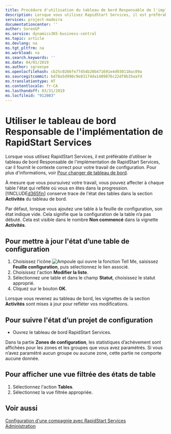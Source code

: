 ```yaml
---
title: Procédure d'utilisation du tableau de bord Responsable de l'implémentation de RapidStart Services | Microsoft Docs
description: Lorsque vous utilisez RapidStart Services, il est préférable de faire un suivi de votre travail et d’utiliser le tableau de bord Responsable de l'implémentation de RapidStart Services, car il fournit le contexte correct pour votre travail de configuration.
services: project-madeira
documentationcenter: ''
author: SorenGP
ms.service: dynamics365-business-central
ms.topic: article
ms.devlang: na
ms.tgt_pltfrm: na
ms.workload: na
ms.search.keywords: ''
ms.date: 04/01/2019
ms.author: sgroespe
ms.openlocfilehash: cb25c0266fe77454b20b471691e4d930110ac09a
ms.sourcegitcommit: bd78a5d990c9e83174da1409076c22df8b35eafd
ms.translationtype: HT
ms.contentlocale: fr-CA
ms.lasthandoff: 03/31/2019
ms.locfileid: "912083"
---
```

# <a name="use-the-rapidstart-services-implementer-role-center"></a>Utiliser le tableau de bord Responsable de l'implémentation de RapidStart Services
Lorsque vous utilisez RapidStart Services, il est préférable d’utiliser le tableau de bord Responsable de l'implémentation de RapidStart Services, car il fournit le contexte correct pour votre travail de configuration. Pour plus d'informations, voir [Pour changer de tableau de bord](ui-change-basic-settings.md#to-change-role-center).

À mesure que vous poursuivez votre travail, vous pouvez affecter à chaque table l'état qui reflète où vous en êtes dans la progression. [!INCLUDE[d365fin](includes/d365fin_md.md)] conserve trace de l'état des tables dans la section **Activités** du tableau de bord.  

Par défaut, lorsque vous ajoutez une table à la feuille de configuration, son état indique vide. Cela signifie que la configuration de la table n’a pas débuté. Cela est visible dans le nombre **Non commencé** dans la vignette **Activités**.  

## <a name="to-update-the-status-of-a-configuration-table"></a>Pour mettre à jour l'état d’une table de configuration  
1.  Choisissez l'icône ![Ampoule qui ouvre la fonction Tell Me](media/ui-search/search_small.png "Dites-moi ce que vous voulez faire"), saisissez **Feuille configuration**, puis sélectionnez le lien associé.  
2.  Choisissez l'action **Modifier la liste**.  
3.  Sélectionnez une table et dans le champ **Statut**, choisissez le statut approprié.  
4.  Cliquez sur le bouton **OK**.  

Lorsque vous revenez au tableau de bord, les vignettes de la section **Activités** sont mises à jour pour refléter vos modifications.  

## <a name="to-track-the-status-of-a-configuration-project"></a>Pour suivre l'état d’un projet de configuration  
- Ouvrez le tableau de bord RapidStart Services.  

Dans la partie **Zones de configuration**, les statistiques d’achèvement sont affichées pour les zones et les groupes que vous avez paramétrés. Si vous n’avez paramétré aucun groupe ou aucune zone, cette partie ne comporte aucune donnée.  

## <a name="to-see-a-filtered-view-of-table-status"></a>Pour afficher une vue filtrée des états de table  
1. Sélectionnez l'action **Tables**.  
2. Sélectionnez la vue filtrée appropriée.  

## <a name="see-also"></a>Voir aussi  
[Configuration d'une compagnie avec RapidStart Services](admin-set-up-a-company-with-rapidstart.md)  
[Administration](admin-setup-and-administration.md)
